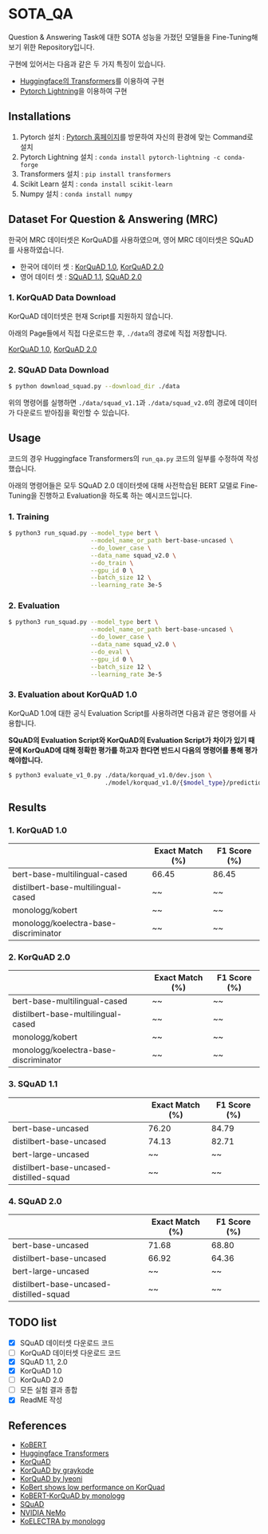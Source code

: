 # SOTA_QA
Question & Answering Task에 대한 SOTA 성능을 가졌던 모델들을 Fine-Tuning해보기 위한 Repository입니다.

구현에 있어서는 다음과 같은 두 가지 특징이 있습니다.
* [Huggingface의 Transformers](https://github.com/huggingface/transformers)를 이용하여 구현
* [Pytorch Lightning](https://www.pytorchlightning.ai/)을 이용하여 구현

## Installations
1. Pytorch 설치 : [Pytorch 홈페이지](https://pytorch.org/get-started/locally/)를 방문하여 자신의 환경에 맞는 Command로 설치
2. Pytorch Lightning 설치 : `conda install pytorch-lightning -c conda-forge`
3. Transformers 설치 : `pip install transformers`
4. Scikit Learn 설치 : `conda install scikit-learn`
5. Numpy 설치 : `conda install numpy`

## Dataset For Question & Answering (MRC)
한국어 MRC 데이터셋은 KorQuAD를 사용하였으며, 영어 MRC 데이터셋은 SQuAD를 사용하였습니다.

* 한국어 데이터 셋 : [KorQuAD 1.0](https://korquad.github.io/category/1.0_KOR.html), [KorQuAD 2.0](https://korquad.github.io/)
* 영어 데이터 셋 : [SQuAD 1.1](https://rajpurkar.github.io/SQuAD-explorer/explore/1.1/dev/), [SQuAD 2.0](https://rajpurkar.github.io/SQuAD-explorer/)

### 1. KorQuAD Data Download
KorQuAD 데이터셋은 현재 Script를 지원하지 않습니다.

아래의 Page들에서 직접 다운로드한 후, `./data`의 경로에 직접 저장합니다.

[KorQuAD 1.0](https://korquad.github.io/category/1.0_KOR.html), [KorQuAD 2.0](https://korquad.github.io/)

### 2. SQuAD Data Download
```bash
$ python download_squad.py --download_dir ./data
```

위의 명령어를 실행하면 `./data/squad_v1.1`과 `./data/squad_v2.0`의 경로에 데이터가 다운로드 받아짐을 확인할 수 있습니다.

## Usage
코드의 경우 Huggingface Transformers의 `run_qa.py` 코드의 일부를 수정하여 작성했습니다.

아래의 명령어들은 모두 SQuAD 2.0 데이터셋에 대해 사전학습된 BERT 모델로 Fine-Tuning을 진행하고 Evaluation을 하도록 하는 예시코드입니다.

### 1. Training
```bash
$ python3 run_squad.py --model_type bert \
                       --model_name_or_path bert-base-uncased \
                       --do_lower_case \
                       --data_name squad_v2.0 \
                       --do_train \
                       --gpu_id 0 \
                       --batch_size 12 \
                       --learning_rate 3e-5
```

### 2. Evaluation
```bash
$ python3 run_squad.py --model_type bert \
                       --model_name_or_path bert-base-uncased \
                       --do_lower_case \
                       --data_name squad_v2.0 \
                       --do_eval \
                       --gpu_id 0 \
                       --batch_size 12 \
                       --learning_rate 3e-5
```

### 3. Evaluation about KorQuAD 1.0

KorQuAD 1.0에 대한 공식 Evaluation Script를 사용하려면 다음과 같은 명령어를 사용합니다.

**SQuAD의 Evaluation Script와 KorQuAD의 Evaluation Script가 차이가 있기 때문에 KorQuAD에 대해 정확한 평가를 하고자 한다면 반드시 다음의 명령어를 통해 평가해야합니다.**

```bash
$ python3 evaluate_v1_0.py ./data/korquad_v1.0/dev.json \
                           ./model/korquad_v1.0/{$model_type}/predictions_eval.json
```

## Results

### 1. KorQuAD 1.0
|                                       | Exact Match (%) | F1 Score (%) |
| ------------------------------------- | --------------- | ------------ |
| bert-base-multilingual-cased          | 66.45           | 86.45        |
| distilbert-base-multilingual-cased    | ~~              | ~~           |
| monologg/kobert                       | ~~              | ~~           |
| monologg/koelectra-base-discriminator | ~~              | ~~           |

### 2. KorQuAD 2.0
|                                       | Exact Match (%) | F1 Score (%) |
| ------------------------------------- | --------------- | ------------ |
| bert-base-multilingual-cased          | ~~              | ~~           |
| distilbert-base-multilingual-cased    | ~~              | ~~           |
| monologg/kobert                       | ~~              | ~~           |
| monologg/koelectra-base-discriminator | ~~              | ~~           |

### 3. SQuAD 1.1
|                                         | Exact Match (%) | F1 Score (%) |
| --------------------------------------- | --------------- | ------------ |
| bert-base-uncased                       | 76.20           | 84.79        |
| distilbert-base-uncased                 | 74.13           | 82.71        |
| bert-large-uncased                      | ~~              | ~~           |
| distilbert-base-uncased-distilled-squad | ~~              | ~~           |

### 4. SQuAD 2.0
|                                         | Exact Match (%) | F1 Score (%) |
| --------------------------------------- | --------------- | ------------ |
| bert-base-uncased                       | 71.68           | 68.80        |
| distilbert-base-uncased                 | 66.92           | 64.36        |
| bert-large-uncased                      | ~~              | ~~           |
| distilbert-base-uncased-distilled-squad | ~~              | ~~           |

## TODO list

- [x] SQuAD 데이터셋 다운로드 코드
- [ ] KorQuAD 데이터셋 다운로드 코드
- [x] SQuAD 1.1, 2.0
- [x] KorQuAD 1.0
- [ ] KorQuAD 2.0
- [ ] 모든 실험 결과 종합
- [x] ReadME 작성

## References

- [KoBERT](https://github.com/SKTBrain/KoBERT)
- [Huggingface Transformers](https://github.com/huggingface/transformers)
- [KorQuAD](https://korquad.github.io/category/1.0_KOR.html)
- [KorQuAD by graykode](https://github.com/graykode/KorQuAD-beginner)
- [KorQuAD by lyeoni](https://github.com/lyeoni/KorQuAD)
- [KoBert shows low performance on KorQuad](https://github.com/SKTBrain/KoBERT/issues/1)
- [KoBERT-KorQuAD by monologg](https://github.com/monologg/KoBERT-KorQuAD)
- [SQuAD](https://rajpurkar.github.io/SQuAD-explorer/)
- [NVIDIA NeMo](https://github.com/NVIDIA/NeMo)
- [KoELECTRA by monologg](https://github.com/monologg/KoELECTRA)


